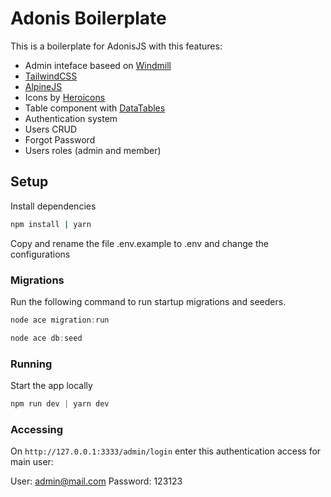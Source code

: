 # Adonis Boilerplate
This is a boilerplate for AdonisJS with this features:

- Admin inteface baseed on [Windmill](https://github.com/estevanmaito/windmill-dashboard)
- [TailwindCSS](https://tailwindcss.com/)
- [AlpineJS](https://alpinejs.dev/)
- Icons by [Heroicons](https://heroicons.dev/)
- Table component with [DataTables](https://datatables.net/)
- Authentication system
- Users CRUD
- Forgot Password
- Users roles (admin and member)

## Setup
Install dependencies
```bash
npm install | yarn
```

Copy and rename the file .env.example to .env and change the configurations


### Migrations

Run the following command to run startup migrations and seeders.

```js
node ace migration:run
```

```js
node ace db:seed
```

### Running

Start the app locally

```js
npm run dev | yarn dev
```

### Accessing

On `http://127.0.0.1:3333/admin/login` enter this authentication access for main user:

User: admin@mail.com
Password: 123123
